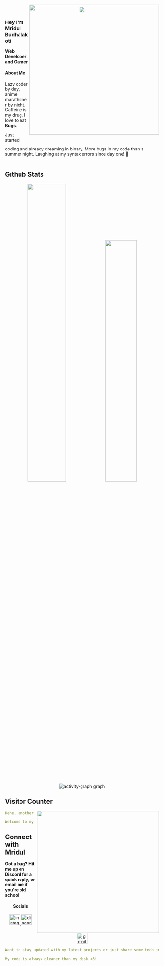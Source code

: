 <p align="center">
  <img src="https://capsule-render.vercel.app/api?type=waving&height=250&color=009FBD&text=Welcome%20To%20My%20Profile&descAlign=55&descAlignY=60&fontColor=ffffff"/>
</p>

<a href="https://google.com">
<img align="right" width="425" src="https://lanyard.cnrad.dev/api/1200558164844740796?imgStyle=circle&gradient=e9d6d5-e9d6d5-f3b1b4-ffffff&bg=0d1117" style="position: relative; top: -10mm;">
</a>

### Hey I'm Mridul Budhalakoti

**Web Developer and Gamer** 

<h4 align="left">About Me</h4>

<a href="https://github.com/himitsu95"><img align="left" width="100" ></a>
Lazy coder by day, anime marathoner by night. Caffeine is my drug, I love to eat **Bugs**.

Just started coding and already dreaming in binary. More bugs in my code than a summer night. Laughing at my syntax errors since day one! :bug:
<br><br>


## **Github Stats**
<p align="center"><img width="50%" src="https://github-readme-stats.vercel.app/api?username=mridulcreates&show_icons=true&count_private=true&theme=react&hide_border=true&bg_color=0D1117"/> <img width="45%" src="https://github-readme-stats.vercel.app/api/top-langs/?username=mridulcreates&show_icons=true&count_private=true&theme=react&hide_border=true&bg_color=0D1117&layout=compact"/>
</p>

<div align="center">
  <img src="https://github-readme-activity-graph.vercel.app/graph?username=mridulcreates&bg_color=0d1117&color=ffffff&line=00ffee&point=ababab&area=true&hide_border=true" alt="activity-graph graph"  />
</div>

## **Visitor Counter**
<a href="https://google.com"><img align="right" width=400 src="https://count.getloli.com/get/@mridulcreates?theme=gelbooru"></a>
<a href="https://github.com/mridulcreates"><img align="left" width="100"></a>

```yaml
Hehe, another stalker has been caught.

Welcome to my shadowy domain, where the darkness hides many secrets and unseen eyes follow your every move. Enter at your own risk, for you may uncover more than you bargained for.
```

## **Connect with Mridul**
<a href="https://github.com/mridulcreates"><img align="right" width="100" /></a>
**Got a bug? Hit me up on Discord for a quick reply, or email me if you're old school!**

<h4 align="center">Socials</h4>

<div align="center">
  <a href="https://www.instagram.com/mridul.ft/" target="_blank">
    <img src="https://img.shields.io/static/v1?message=Instagram&logo=instagram&label=&color=000&logoColor=pink&labelColor=&style=for-the-badge" height="35" alt="instagram logo" />
  </a>
  <a href="https://discord.gg/" target="_blank">
    <img src="https://img.shields.io/static/v1?message=Discord&logo=discord&label=&color=000&logoColor=pink&labelColor=&style=for-the-badge" height="35" alt="discord logo" />
  </a>
  <a href="mailto:mridulbud@gmail.com" target="_blank">
    <img src="https://img.shields.io/static/v1?message=Gmail&logo=gmail&label=&color=000&logoColor=pink&labelColor=&style=for-the-badge" height="35" alt="gmail logo" />
  </a>
</div>

```yaml
Want to stay updated with my latest projects or just share some tech insights? Connect with me on Instagram, Discord, or Gmail. Let's build something amazing together!

My code is always cleaner than my desk <3!
```
